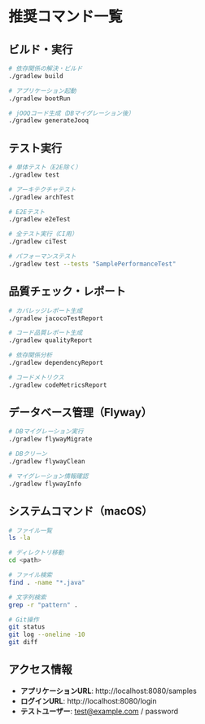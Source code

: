 # 推奨コマンド一覧

## ビルド・実行
```bash
# 依存関係の解決・ビルド
./gradlew build

# アプリケーション起動
./gradlew bootRun

# jOOQコード生成（DBマイグレーション後）
./gradlew generateJooq
```

## テスト実行
```bash
# 単体テスト（E2E除く）
./gradlew test

# アーキテクチャテスト
./gradlew archTest

# E2Eテスト
./gradlew e2eTest

# 全テスト実行（CI用）
./gradlew ciTest

# パフォーマンステスト
./gradlew test --tests "SamplePerformanceTest"
```

## 品質チェック・レポート
```bash
# カバレッジレポート生成
./gradlew jacocoTestReport

# コード品質レポート生成
./gradlew qualityReport

# 依存関係分析
./gradlew dependencyReport

# コードメトリクス
./gradlew codeMetricsReport
```

## データベース管理（Flyway）
```bash
# DBマイグレーション実行
./gradlew flywayMigrate

# DBクリーン
./gradlew flywayClean

# マイグレーション情報確認
./gradlew flywayInfo
```

## システムコマンド（macOS）
```bash
# ファイル一覧
ls -la

# ディレクトリ移動
cd <path>

# ファイル検索
find . -name "*.java"

# 文字列検索
grep -r "pattern" .

# Git操作
git status
git log --oneline -10
git diff
```

## アクセス情報
- **アプリケーションURL**: http://localhost:8080/samples
- **ログインURL**: http://localhost:8080/login
- **テストユーザー**: test@example.com / password
